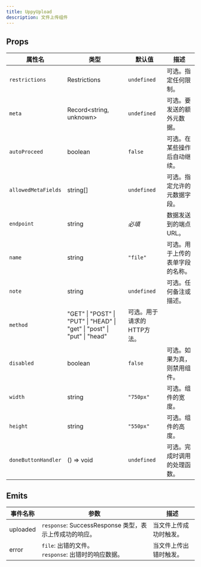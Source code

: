 ```yaml
---
title: UppyUpload
description: 文件上传组件
---
```


## Props

| 属性名               | 类型                               | 默认值         | 描述                                                      |
|---------------------|------------------------------------|----------------|-----------------------------------------------------------|
| `restrictions`      | Restrictions                     | `undefined`    | 可选。指定任何限制。                                       |
| `meta`              | Record<string, unknown>          | `undefined`    | 可选。要发送的额外元数据。                                 |
| `autoProceed`       | boolean                          | `false`        | 可选。在某些操作后自动继续。                               |
| `allowedMetaFields` | string[]                         | `undefined`    | 可选。指定允许的元数据字段。                               |
| `endpoint`          | string                           | *必填*         | 数据发送到的端点URL。                                      |
| `name`              | string                           | `"file"`       | 可选。用于上传的表单字段的名称。                           |
| `note`              | string                           | `undefined`    | 可选。任何备注或描述。                                     |
| `method`            | "GET" \| "POST" \| "PUT" \| "HEAD" \| "get" \| "post" \| "put" \| "head"       | 可选。用于请求的HTTP方法。                                 |
| `disabled`          | boolean                          | `false`        | 可选。如果为真，则禁用组件。                               |
| `width`             | string                           | `"750px"`      | 可选。组件的宽度。                                         |
| `height`            | string                           | `"550px"`      | 可选。组件的高度。                                         |
| `doneButtonHandler` | () => void                       | `undefined`    | 可选。完成时调用的处理函数。                               |

## Emits

| 事件名称   | 参数                                   | 描述             |
|--------|--------------------------------------|----------------|
| uploaded | `response`: SuccessResponse 类型，表示上传成功的响应。 | 当文件上传成功时触发。 |
| error   | `file`: 出错的文件。<br />`response`: 出错时的响应数据。   | 当文件上传出错时触发。 |
